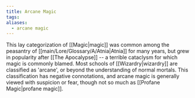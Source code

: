 ```yaml
---
title: Arcane Magic
tags: 
aliases:
  - arcane magic
---
```

This lay categorization of [[Magic|magic]] was common among the peasantry of [[main/Lore/Glossary/A/Atnia|Atnia]] for many years, but grew in popularity after [[The Apocalypse]] -- a terrible cataclysm for which magic is commonly blamed. Most schools of [[Wizardry|wizardry]] are classified as 'arcane', or beyond the understanding of normal mortals. This classification has negative connotations, and arcane magic is generally viewed with suspicion or fear, though not so much as [[Profane Magic|profane magic]].